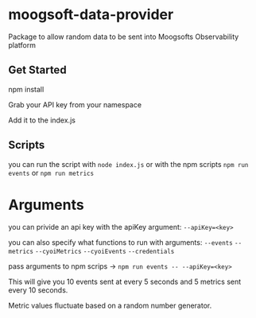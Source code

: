 # moogsoft-data-provider
Package to allow random data to be sent into Moogsofts Observability platform

## Get Started
npm install

Grab your API key from your namespace

Add it to the index.js 

## Scripts

you can run the script with `node index.js` or with the npm scripts `npm run events` or `npm run metrics`

# Arguments

you can privide an api key with the apiKey argument: `--apiKey=<key>`

you can also specify what functions to run with arguments:
`--events`
`--metrics`
`--cyoiMetrics`
`--cyoiEvents`
`--credentials`

pass arguments to npm scrips -> `npm run events -- --apiKey=<key>`

This will give you 10 events sent at every 5 seconds and 5 metrics sent every 10 seconds. 

Metric values fluctuate based on a random number generator.

